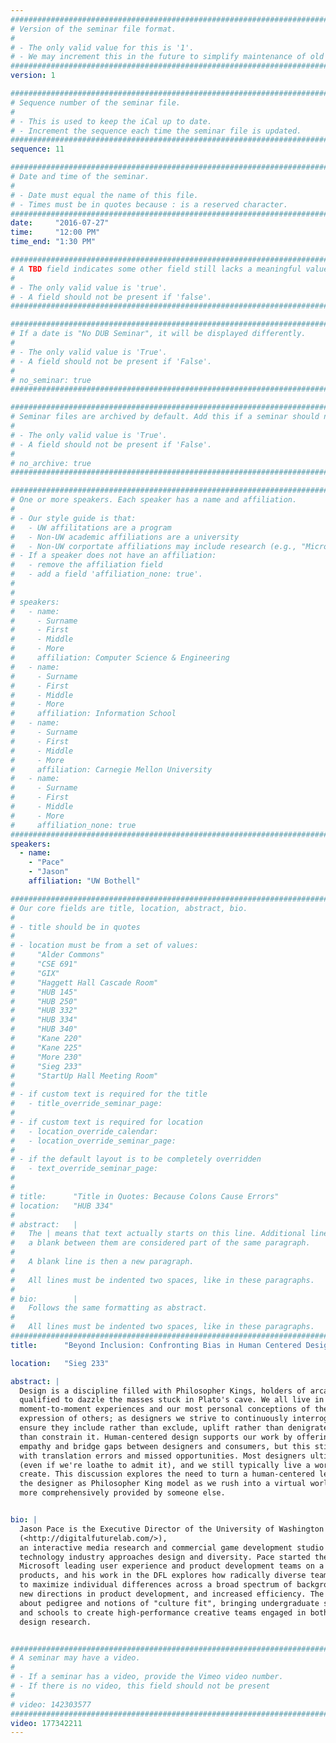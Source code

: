 ```yaml
---
################################################################################
# Version of the seminar file format.
#
# - The only valid value for this is '1'.
# - We may increment this in the future to simplify maintenance of old seminars.
################################################################################
version: 1

################################################################################
# Sequence number of the seminar file.
#
# - This is used to keep the iCal up to date.
# - Increment the sequence each time the seminar file is updated.
################################################################################
sequence: 11

################################################################################
# Date and time of the seminar.
#
# - Date must equal the name of this file.
# - Times must be in quotes because : is a reserved character.
################################################################################
date:     "2016-07-27"
time:     "12:00 PM"
time_end: "1:30 PM"

################################################################################
# A TBD field indicates some other field still lacks a meaningful value.
#
# - The only valid value is 'true'.
# - A field should not be present if 'false'.
################################################################################

################################################################################
# If a date is "No DUB Seminar", it will be displayed differently.
#
# - The only valid value is 'True'.
# - A field should not be present if 'False'.
#
# no_seminar: true
################################################################################

################################################################################
# Seminar files are archived by default. Add this if a seminar should not be.
#
# - The only valid value is 'True'.
# - A field should not be present if 'False'.
#
# no_archive: true
################################################################################

################################################################################
# One or more speakers. Each speaker has a name and affiliation.
#
# - Our style guide is that:
#   - UW affilitations are a program
#   - Non-UW academic affiliations are a university
#   - Non-UW corportate affiliations may include research (e.g., "Microsoft Research")
# - If a speaker does not have an affiliation:
#   - remove the affiliation field
#   - add a field 'affiliation_none: true'.
#
#
# speakers:
#   - name: 
#     - Surname
#     - First
#     - Middle
#     - More
#     affiliation: Computer Science & Engineering 
#   - name: 
#     - Surname
#     - First
#     - Middle
#     - More
#     affiliation: Information School 
#   - name: 
#     - Surname
#     - First
#     - Middle
#     - More
#     affiliation: Carnegie Mellon University 
#   - name:
#     - Surname
#     - First
#     - Middle
#     - More
#     affiliation_none: true
################################################################################
speakers:
  - name:
    - "Pace"
    - "Jason"
    affiliation: "UW Bothell"

################################################################################
# Our core fields are title, location, abstract, bio.
#
# - title should be in quotes
#
# - location must be from a set of values:
#     "Alder Commons"
#     "CSE 691"
#     "GIX"
#     "Haggett Hall Cascade Room"
#     "HUB 145"
#     "HUB 250"
#     "HUB 332"
#     "HUB 334"
#     "HUB 340"
#     "Kane 220"
#     "Kane 225"
#     "More 230"
#     "Sieg 233"
#     "StartUp Hall Meeting Room"
#
# - if custom text is required for the title
#   - title_override_seminar_page:
#
# - if custom text is required for location
#   - location_override_calendar:
#   - location_override_seminar_page:
#
# - if the default layout is to be completely overridden
#   - text_override_seminar_page:
#
#
# title:      "Title in Quotes: Because Colons Cause Errors"
# location:   "HUB 334"
#
# abstract:   |
#   The | means that text actually starts on this line. Additional lines without
#   a blank between them are considered part of the same paragraph.
#
#   A blank line is then a new paragraph.
#
#   All lines must be indented two spaces, like in these paragraphs.
#
# bio:        |
#   Follows the same formatting as abstract.
#
#   All lines must be indented two spaces, like in these paragraphs.
################################################################################
title:      "Beyond Inclusion: Confronting Bias in Human Centered Design Before the Robots Take Over"

location:   "Sieg 233"

abstract: |
  Design is a discipline filled with Philosopher Kings, holders of arcane knowledge who believe we're uniquely
  qualified to dazzle the masses stuck in Plato's cave. We all live in the designed world, and both our
  moment-to-moment experiences and our most personal conceptions of the self are shaped by the design
  expression of others; as designers we strive to continuously interrogate our processes and motives to
  ensure they include rather than exclude, uplift rather than denigrate, and expand personal agency rather
  than constrain it. Human-centered design supports our work by offering a methodological framework to enhance
  empathy and bridge gaps between designers and consumers, but this still results in products and services filled
  with translation errors and missed opportunities. Most designers ultimately still believe we're Philosopher Kings
  (even if we're loathe to admit it), and we still typically live a world away from the personas we so diligently
  create. This discussion explores the need to turn a human-centered lens upon ourselves, and asks that we reject
  the designer as Philosopher King model as we rush into a virtual world where our experience of reality is even
  more comprehensively provided by someone else.


bio: |
  Jason Pace is the Executive Director of the University of Washington Bothell’s Digital Future Lab
  (<http://digitalfuturelab.com/>),
  an interactive media research and commercial game development studio focused on transforming how the
  technology industry approaches design and diversity. Pace started the lab after spending 16 years at
  Microsoft leading user experience and product development teams on a number of Microsoft's consumer
  products, and his work in the DFL explores how radically diverse teams (teams that intentionally seek
  to maximize individual differences across a broad spectrum of backgrounds) can lead to unexpected insights,
  new directions in product development, and increased efficiency. The lab challenges conventional wisdom
  about pedigree and notions of "culture fit", bringing undergraduate students together from across majors
  and schools to create high-performance creative teams engaged in both commercial product development and
  design research. 


################################################################################
# A seminar may have a video.
#
# - If a seminar has a video, provide the Vimeo video number.
# - If there is no video, this field should not be present
#
# video: 142303577
################################################################################
video: 177342211
---
```

